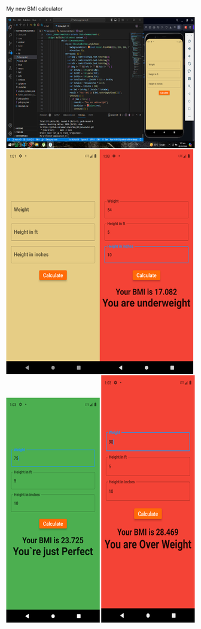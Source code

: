 My new BMI calculator

<img src="android\screen.png" height = "350" width = "550">
<img src="android\Screenshot_1711612902.png" height = "600" width = "250"><img src="android\Screenshot_1711612992.png" height = "600" width = "250"><img src="android\Screenshot_1711613003.png" height = "600" width = "250">
<img src="android\Screenshot_1711613013.png" height="660" width="250">

